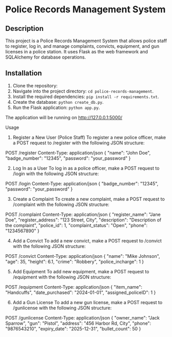 # Police Records Management System

## Description
This project is a Police Records Management System that allows police staff to register, log in, and manage complaints, convicts, equipment, and gun licenses in a police station. It uses Flask as the web framework and SQLAlchemy for database operations.

## Installation
1. Clone the repository:
2. Navigate into the project directory: `cd police-records-management`.
3. Install the required dependencies: `pip install -r requirements.txt`.
4. Create the database: `python create_db.py`.
5. Run the Flask application: `python app.py`.

The application will be running on http://127.0.0.1:5000/


Usage

1. Register a New User (Police Staff)
To register a new police officer, make a POST request to /register with the following JSON structure:

POST /register
Content-Type: application/json
{
  "name": "John Doe",
  "badge_number": "12345",
  "password": "your_password"
}

2. Log In as a User
To log in as a police officer, make a POST request to /login with the following JSON structure:

POST /login
Content-Type: application/json
{
  "badge_number": "12345",
  "password": "your_password"
}

3. Create a Complaint
To create a new complaint, make a POST request to /complaint with the following JSON structure:

POST /complaint
Content-Type: application/json
{
  "register_name": "Jane Doe",
  "register_address": "123 Street, City",
  "description": "Description of the complaint",
  "police_id": 1,
  "complaint_status": "Open",
  "phone": "1234567890"
}

4. Add a Convict
To add a new convict, make a POST request to /convict with the following JSON structure:

POST /convict
Content-Type: application/json
{
  "name": "Mike Johnson",
  "age": 35,
  "height": 6.1,
  "crime": "Robbery",
  "police_incharge": 1
}

5. Add Equipment
To add new equipment, make a POST request to /equipment with the following JSON structure:

POST /equipment
Content-Type: application/json
{
  "item_name": "Handcuffs",
  "date_purchased": "2024-01-01",
  "assigned_policeID": 1
}

6. Add a Gun License
To add a new gun license, make a POST request to /gunlicense with the following JSON structure:

POST /gunlicense
Content-Type: application/json
{
  "owner_name": "Jack Sparrow",
  "gun": "Pistol",
  "address": "456 Harbor Rd, City",
  "phone": "9876543210",
  "expiry_date": "2025-12-31",
  "bullet_count": 50
}
